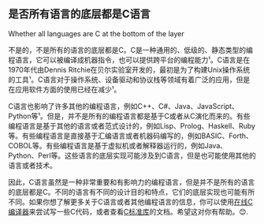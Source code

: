 ## 是否所有语言的底层都是C语言

Whether all languages are C at the bottom of the layer

不是的，不是所有的语言的底层都是C。C是一种通用的、低级的、静态类型的编程语言，它可以被编译成机器指令，也可以提供跨平台的编程能力¹。C语言是在1970年代由Dennis Ritchie在贝尔实验室开发的，最初是为了构建Unix操作系统的工具¹。C语言对于操作系统、设备驱动和协议栈等领域有着广泛的应用，但是在应用软件方面的使用已经在减少¹。

C语言也影响了许多其他的编程语言，例如C++、C#、Java、JavaScript、Python等¹。但是，并不是所有的编程语言都是基于C或者从C演化而来的。有些编程语言是基于其他的语言或者范式设计的，例如Lisp、Prolog、Haskell、Ruby等。有些编程语言是直接基于汇编语言或者机器码编写的，例如BASIC、Forth、COBOL等。有些编程语言是基于虚拟机或者解释器运行的，例如Java、Python、Perl等。这些语言的底层实现可能涉及到C语言，但是也可能使用其他的语言或者技术。

因此，C语言虽然是一种非常重要和有影响力的编程语言，但是并不是所有的语言的底层都是C。不同的语言有不同的设计目的和特点，它们的底层实现也可能有所不同。如果你想了解更多关于C语言或者其他编程语言的信息，你可以使用[在线C编译器](^2^)来尝试写一些C代码，或者查看[C标准库](^3^)的文档。希望这对你有帮助。😊.
